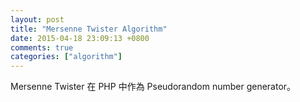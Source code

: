 ```yaml
---
layout: post
title: "Mersenne Twister Algorithm"
date: 2015-04-18 23:09:13 +0800
comments: true
categories: ["algorithm"]
---
```



<!-- more -->


Mersenne Twister 在 PHP 中作為 Pseudorandom number generator。